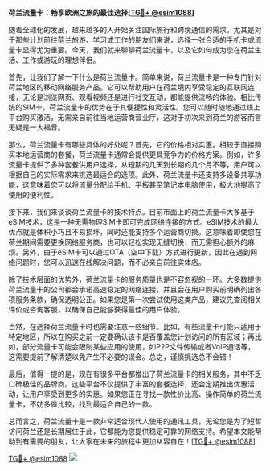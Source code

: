**荷兰流量卡：畅享欧洲之旅的最佳选择[[TG💪+ @esim1088](https://t.me/s/esim1088)]**

随着全球化的发展，越来越多的人开始关注国际旅行和跨境通信的需求。尤其是对于那些计划前往荷兰旅游、学习或工作的朋友们来说，选择一张合适的手机卡或流量卡显得尤为重要。今天，我们就来聊聊荷兰流量卡，以及它如何成为您在荷兰生活、工作或游玩的理想伴侣。

首先，让我们了解一下什么是荷兰流量卡。简单来说，荷兰流量卡是一种专门针对荷兰地区的移动网络服务产品。它可以帮助用户在荷兰境内享受稳定的互联网连接，无论是浏览网页、观看视频还是进行社交互动，都能提供流畅的体验。相比传统的SIM卡，荷兰流量卡的优势在于其便捷性和灵活性。您可以随时随地通过线上平台购买激活，无需亲自前往当地运营商营业厅，这对于初次来到荷兰的游客而言无疑是一大福音。

那么，荷兰流量卡有哪些具体的好处呢？首先，它的价格相对实惠。相较于直接购买本地运营商的套餐，荷兰流量卡通常会提供更具竞争力的价格方案。例如，许多流量卡提供了多种套餐供用户选择，从短期的几天到长期的几个月不等，用户可以根据自己的实际需求来挑选最适合的选项。此外，荷兰流量卡还支持多设备共享功能，这意味着您可以将流量分配给手机、平板甚至笔记本电脑使用，极大地提高了使用的便利性。

接下来，我们来谈谈荷兰流量卡的技术特点。目前市面上的荷兰流量卡大多基于eSIM技术，这是一种无需物理SIM卡即可完成网络连接的方式。eSIM技术的最大优点就是体积小巧且不易损坏，同时还能支持多个运营商切换。这意味着即使您在荷兰期间需要更换网络服务商，也可以轻松实现无缝切换，而无需担心额外的麻烦。另外，由于eSIM卡可以通过OTA（空中下载）方式进行更新，因此在遇到网络问题时，您可以迅速在线解决问题，而不必亲自前往实体店。

除了技术层面的优势外，荷兰流量卡的服务质量也是不容忽视的一环。大多数提供荷兰流量卡的公司都会承诺高速稳定的网络连接，并且会在用户购买前明确列出各项服务条款，确保透明公正。如果您是第一次尝试使用这类产品，建议先查阅相关评价或咨询客服，以确保自己能够获得最佳的用户体验。

当然，在选择荷兰流量卡时也需要注意一些细节。比如，有些流量卡可能只适用于特定地区，所以在购买之前一定要确认该卡是否覆盖您计划访问的所有区域；再比如，部分流量卡可能会限制某些应用的使用，如P2P文件传输或者VoIP通话等，这需要提前了解清楚以免产生不必要的误会。总之，谨慎挑选总不会错！

最后，值得一提的是，现在有很多平台都推出了荷兰流量卡的相关服务，其中不乏口碑极佳的品牌商。这些平台不仅提供了丰富的套餐选择，还会定期推出优惠活动，让用户享受到更多的实惠。如果您正在寻找一款性价比高、操作简单的荷兰流量卡，不妨多做比较，找到最适合自己的一款。

总而言之，荷兰流量卡是一款非常适合现代人使用的通讯工具，无论您是为了短暂访问荷兰还是长期居住于此，它都能为您提供稳定可靠的网络支持。希望本文能帮助到有需要的朋友，让大家在未来的旅程中更加从容自在！[[TG💪+ @esim1088](https://t.me/s/esim1088)]

[TG💪+ @esim1088](https://t.me/s/esim1088) ![](https://i.postimg.cc/4NQfJmqS/Snipaste-2025-05-13-00-14-12.png)